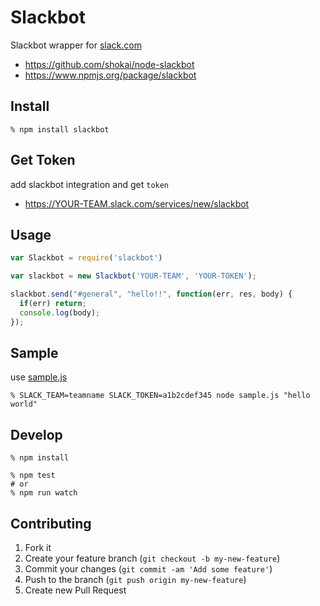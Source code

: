 Slackbot
========
Slackbot wrapper for [slack.com](https://slack.com)

- https://github.com/shokai/node-slackbot
- https://www.npmjs.org/package/slackbot


## Install

    % npm install slackbot

## Get Token

add slackbot integration and get `token`

- https://YOUR-TEAM.slack.com/services/new/slackbot


## Usage

```javascript
var Slackbot = require('slackbot')

var slackbot = new Slackbot('YOUR-TEAM', 'YOUR-TOKEN');

slackbot.send("#general", "hello!!", function(err, res, body) {
  if(err) return;
  console.log(body);
});
```


## Sample

use [sample.js](https://github.com/shokai/node-slackbot/blob/master/sample.js)

    % SLACK_TEAM=teamname SLACK_TOKEN=a1b2cdef345 node sample.js "hello world"


## Develop

    % npm install

    % npm test
    # or
    % npm run watch

## Contributing

1. Fork it
2. Create your feature branch (`git checkout -b my-new-feature`)
3. Commit your changes (`git commit -am 'Add some feature'`)
4. Push to the branch (`git push origin my-new-feature`)
5. Create new Pull Request

